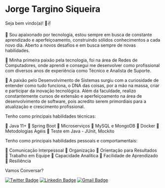 # Jorge Targino Siqueira




Seja bem vindo(a)! 👏✌️

📌 Sou apaixonado por tecnologia, estou sempre em busca de constante aprendizado e aperfeiçoamento, construindo sólidos conhecimentos a cada novo dia. Aberto a novos desafios e em busca sempre de novas habilidades.

📌 Minha primeira paixão pela tecnologia, foi na área de Redes de Computadores, onde aprendi e consegui me desenvolver como profissional com diversos anos de experiência como Técnico e Analista de Suporte.

📌 A paixão pelo Desenvolvimento de Sistemas surgiu com a curiosidade de entender como tudo funciona, o DNA das coisas, por a mão na massa, criar e participar da inovação tecnológica. Além da faculdade, realizo constantemente cursos de extensão e aperfeiçoamento na área de desenvolvimento de software, pois acredito serem primordiais para a atualização e crescimento profissional.

Tenho como principais habilidades técnicas:

📌 Java 11+
📌 Spring Boot
📌 Microserviços
📌 MySQL e MongoDB
📌 Docker
📌 Metodologias Agéis
📌 Teste em Java - JUnit, Mockito

Tenho como principais habilidades pessoais e comportamentais:

📌 Comunicação Interpessoal
📌 Organização
📌 Orientação para Resultados
📌 Trabalho em Equipe
📌 Capacidade Analítica
📌 Facilidade de Aprendizado
📌 Resiliência




Vamos Conversar?

[![Twitter Badge](https://img.shields.io/badge/-@jorgetsiqueira-6633cc?style=flat-square&labelColor=6633cc&logo=twitter&logoColor=white&link=https://twitter.com/jorgetsiqueira)](https://twitter.com/jorgetsiqueira) 
[![Linkedin Badge](https://img.shields.io/badge/-JorgeTarginoSiqueira-6633cc?style=flat-square&logo=Linkedin&logoColor=white&link=https://www.linkedin.com/in/jorgetsiqueira/)](https://www.linkedin.com/in/jorgetsiqueira/) 
[![Gmail Badge](https://img.shields.io/badge/-jorgetsiqueira@gmail.com-6633cc?style=flat-square&logo=Gmail&logoColor=white&link=mailto:jorgetsiqueira@gmail.com)](mailto:jorgetsiqueira@gmail.com)








